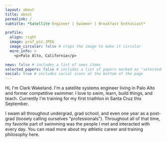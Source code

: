 ```yaml
---
layout: about
title: about
permalink: /
subtitle: *Satellite Engineer | Swimmer | Breakfast Enthusiast*

profile:
  align: right
  image: prof_pic.JPEG
  image_circular: false # crops the image to make it circular
  more_info: >
    <p>Palo Alto, California</p>

news: false # includes a list of news items
selected_papers: false # includes a list of papers marked as "selected={true}"
social: true # includes social icons at the bottom of the page
---
```


Hi, I'm Clark Wakeland. I'm a satellite systems engineer living in Palo Alto and former competitive swimmer. I love to swim, learn, build things, and teach. Currently I'm training for my first triathlon in Santa Cruz this September.

I swam all throughout undergrad, grad school, and even one year as a post-grad (loosely calling ourselves "professionals"). Throughout all of that time, my favorite part of swimming was the people I met and interacted with every day. You can read more about my athletic career and training philosophy here.
